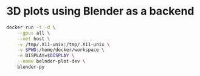 # 3D plots using Blender as a backend

```bash
docker run -t -d \
    --gpus all \
    --net host \
    -v /tmp/.X11-unix:/tmp/.X11-unix \
    -v $PWD:/home/docker/workspace \
    -e DISPLAY=$DISPLAY \
    --name belnder-plot-dev \
    blender-py
```
